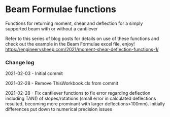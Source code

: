 # Beam Formulae functions
Functions for returning moment, shear and deflection for a simply supported beam with or without a cantilever

Refer to this series of blog posts for details on use of these functions and check out the example in the Beam Formulae excel file, enjoy!
https://engineervsheep.com/2021/moment-shear-deflection-functions-1/

### Change log

2021-02-03 - Initial commit

2021-02-28 - Remove ThisWorkbook.cls from commit

2021-02-28 - Fix cantilever functions to fix error regarding deflection including TAN() of slopes/rotations (small error in calculated deflections resulted, becoming more prominant with larger deflections>100mm). Initially differences put down to numerical precision issues
